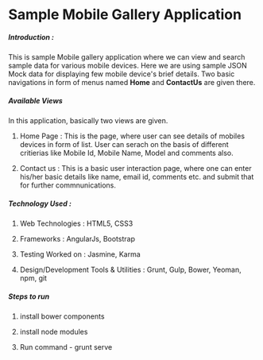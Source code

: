 # Sample Mobile Gallery Application

##### Introduction : 
This is sample Mobile gallery application where we can view and search sample data for various mobile devices. Here we are using sample JSON Mock data for displaying few mobile device's brief details. Two basic navigations in form of menus named **Home** and **ContactUs** are given there.

##### Available Views

In this application, basically two views are given.  

1) Home Page : This is the page, where user can see details of mobiles devices in form of list. User can serach on the basis of different critierias like Mobile Id, Mobile Name, Model and comments also.

2) Contact us : This is a basic user interaction page, where one can enter his/her basic details like name, email id, comments etc. and submit that for further commnunications.

##### Technology Used  : 

1) Web Technologies : HTML5, CSS3

2) Frameworks : AngularJs, Bootstrap

3) Testing Worked on : Jasmine, Karma

4) Design/Development Tools & Utilities : Grunt, Gulp, Bower, Yeoman, npm, git 

##### Steps to run

1) install bower components

2) install node modules

3) Run command - grunt serve